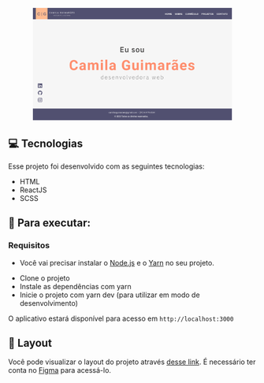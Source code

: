 <p align="center">
    <img alt="interface da home do portfólio" src="./public/imagens/interfaceInicial.png" width="80%">
</p>




## 💻 Tecnologias

Esse projeto foi desenvolvido com as seguintes tecnologias:

- HTML
- ReactJS
- SCSS




## 🚀 Para executar:

### Requisitos

- Você vai precisar instalar o [Node.js](https://nodejs.org/en/download/) e o [Yarn](https://yarnpkg.com/) no seu projeto.

* Clone o projeto
* Instale as dependências com yarn
* Inicie o projeto com yarn dev (para utilizar em modo de desenvolvimento)


O aplicativo estará disponível para acesso em `http://localhost:3000`





## 🔖 Layout

Você pode visualizar o layout do projeto através [desse link](https://www.figma.com/file/4opRikshNtqRzSichSVKMW/Portf%C3%B3lio?node-id=3%3A1). É necessário ter conta no [Figma](https://figma.com) para acessá-lo.